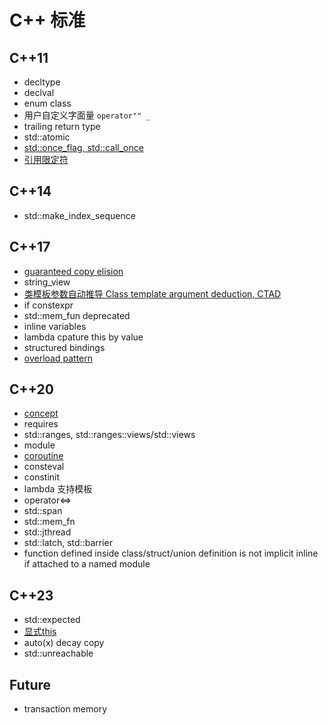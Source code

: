 # C++ 标准

## C++11  

- decltype
- declval
- enum class
- 用户自定义字面量 `operator"" _`
- trailing return type  
- std::atomic
- [std::once_flag, std::call_once](note_cpp_thread.md/#stdonce_flag-stdcall_once)
- [引用限定符](note_cpp.md/#引用限定符)

## C++14

- std::make_index_sequence

## C++17

- [guaranteed copy elision](note_cpp_move.md/#纯右值-prvalue)
- string_view
- [类模板参数自动推导 Class template argument deduction, CTAD](note_cpp.md/#类模板参数自动推导class-template-argument-deduction-ctad)
- if constexpr
- std::mem_fun deprecated
- inline variables
- lambda cpature this by value
- structured bindings
- [overload pattern](note_cpp.md/#重载模式overload-pattern)

## C++20

- [concept](note_cpp.md/#concept)
- requires
- std::ranges, std::ranges::views/std::views
- module
- [coroutine](note_async.md/#cpp-coroutines)
- consteval
- constinit
- lambda 支持模板
- operator<=>
- std::span
- std::mem_fn
- std::jthread
- std::latch, std::barrier
- function defined inside class/struct/union definition is not implicit inline if attached to a named module

## C++23

- std::expected
- [显式this](note_cpp.md/#显式-this-指针-deducing-this)
- auto(x) decay copy
- std::unreachable

## Future

- transaction memory
